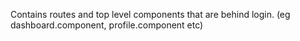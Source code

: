 Contains routes and top level components that are behind login. (eg dashboard.component, profile.component etc)
